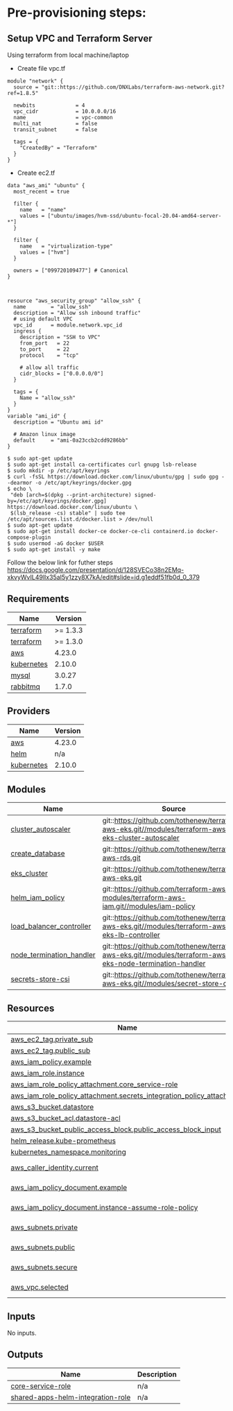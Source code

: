 # Pre-provisioning steps:

## Setup VPC and Terraform Server
Using terraform from local machine/laptop

- Create file vpc.tf
```
module "network" {
  source = "git::https://github.com/DNXLabs/terraform-aws-network.git?ref=1.8.5"

  newbits             = 4
  vpc_cidr            = 10.0.0.0/16
  name                = vpc-common
  multi_nat           = false
  transit_subnet      = false

  tags = {
    "CreatedBy" = "Terraform"
  }
}
```
-  Create ec2.tf

```
data "aws_ami" "ubuntu" {
  most_recent = true

  filter {
    name   = "name"
    values = ["ubuntu/images/hvm-ssd/ubuntu-focal-20.04-amd64-server-*"]
  }

  filter {
    name   = "virtualization-type"
    values = ["hvm"]
  }

  owners = ["099720109477"] # Canonical
}



resource "aws_security_group" "allow_ssh" {
  name        = "allow_ssh"
  description = "Allow ssh inbound traffic"
  # using default VPC
  vpc_id      = module.network.vpc_id
  ingress {
    description = "SSH to VPC"
    from_port   = 22
    to_port     = 22
    protocol    = "tcp"

    # allow all traffic
    cidr_blocks = ["0.0.0.0/0"]
  }

  tags = {
    Name = "allow_ssh"
  }
}
variable "ami_id" {
  description = "Ubuntu ami id"

  # Amazon linux image
  default     = "ami-0a23ccb2cdd9286bb"
}

```
```
$ sudo apt-get update
$ sudo apt-get install ca-certificates curl gnupg lsb-release
$ sudo mkdir -p /etc/apt/keyrings
$ curl -fsSL https://download.docker.com/linux/ubuntu/gpg | sudo gpg --dearmor -o /etc/apt/keyrings/docker.gpg
$ echo \
 "deb [arch=$(dpkg --print-architecture) signed-by=/etc/apt/keyrings/docker.gpg] https://download.docker.com/linux/ubuntu \
 $(lsb_release -cs) stable" | sudo tee /etc/apt/sources.list.d/docker.list > /dev/null
$ sudo apt-get update
$ sudo apt-get install docker-ce docker-ce-cli containerd.io docker-compose-plugin
$ sudo usermod -aG docker $USER
$ sudo apt-get install -y make
```

Follow the below link for futher steps
https://docs.google.com/presentation/d/128SVECo38n2EMq-xkvyWvIL49lIx35aI5y1zzy8X7kA/edit#slide=id.g1eddf51fb0d_0_379

<!-- BEGIN_TF_DOCS -->
## Requirements

| Name | Version |
|------|---------|
| <a name="requirement_terraform"></a> [terraform](#requirement\_terraform) | >= 1.3.3 |
| <a name="requirement_terraform"></a> [terraform](#requirement\_terraform) | >= 1.3.0 |
| <a name="requirement_aws"></a> [aws](#requirement\_aws) | 4.23.0 |
| <a name="requirement_kubernetes"></a> [kubernetes](#requirement\_kubernetes) | 2.10.0 |
| <a name="requirement_mysql"></a> [mysql](#requirement\_mysql) | 3.0.27 |
| <a name="requirement_rabbitmq"></a> [rabbitmq](#requirement\_rabbitmq) | 1.7.0 |

## Providers

| Name | Version |
|------|---------|
| <a name="provider_aws"></a> [aws](#provider\_aws) | 4.23.0 |
| <a name="provider_helm"></a> [helm](#provider\_helm) | n/a |
| <a name="provider_kubernetes"></a> [kubernetes](#provider\_kubernetes) | 2.10.0 |

## Modules

| Name | Source | Version |
|------|--------|---------|
| <a name="module_cluster_autoscaler"></a> [cluster\_autoscaler](#module\_cluster\_autoscaler) | git::https://github.com/tothenew/terraform-aws-eks.git//modules/terraform-aws-eks-cluster-autoscaler | n/a |
| <a name="module_create_database"></a> [create\_database](#module\_create\_database) | git::https://github.com/tothenew/terraform-aws-rds.git | v0.0.1 |
| <a name="module_eks_cluster"></a> [eks\_cluster](#module\_eks\_cluster) | git::https://github.com/tothenew/terraform-aws-eks.git | v0.0.1 |
| <a name="module_helm_iam_policy"></a> [helm\_iam\_policy](#module\_helm\_iam\_policy) | git::https://github.com/terraform-aws-modules/terraform-aws-iam.git//modules/iam-policy | n/a |
| <a name="module_load_balancer_controller"></a> [load\_balancer\_controller](#module\_load\_balancer\_controller) | git::https://github.com/tothenew/terraform-aws-eks.git//modules/terraform-aws-eks-lb-controller | n/a |
| <a name="module_node_termination_handler"></a> [node\_termination\_handler](#module\_node\_termination\_handler) | git::https://github.com/tothenew/terraform-aws-eks.git//modules/terraform-aws-eks-node-termination-handler | n/a |
| <a name="module_secrets-store-csi"></a> [secrets-store-csi](#module\_secrets-store-csi) | git::https://github.com/tothenew/terraform-aws-eks.git//modules/secret-store-csi | n/a |

## Resources

| Name | Type |
|------|------|
| [aws_ec2_tag.private_sub](https://registry.terraform.io/providers/hashicorp/aws/4.23.0/docs/resources/ec2_tag) | resource |
| [aws_ec2_tag.public_sub](https://registry.terraform.io/providers/hashicorp/aws/4.23.0/docs/resources/ec2_tag) | resource |
| [aws_iam_policy.example](https://registry.terraform.io/providers/hashicorp/aws/4.23.0/docs/resources/iam_policy) | resource |
| [aws_iam_role.instance](https://registry.terraform.io/providers/hashicorp/aws/4.23.0/docs/resources/iam_role) | resource |
| [aws_iam_role_policy_attachment.core_service-role](https://registry.terraform.io/providers/hashicorp/aws/4.23.0/docs/resources/iam_role_policy_attachment) | resource |
| [aws_iam_role_policy_attachment.secrets_integration_policy_attachment](https://registry.terraform.io/providers/hashicorp/aws/4.23.0/docs/resources/iam_role_policy_attachment) | resource |
| [aws_s3_bucket.datastore](https://registry.terraform.io/providers/hashicorp/aws/4.23.0/docs/resources/s3_bucket) | resource |
| [aws_s3_bucket_acl.datastore-acl](https://registry.terraform.io/providers/hashicorp/aws/4.23.0/docs/resources/s3_bucket_acl) | resource |
| [aws_s3_bucket_public_access_block.public_access_block_input](https://registry.terraform.io/providers/hashicorp/aws/4.23.0/docs/resources/s3_bucket_public_access_block) | resource |
| [helm_release.kube-prometheus](https://registry.terraform.io/providers/hashicorp/helm/latest/docs/resources/release) | resource |
| [kubernetes_namespace.monitoring](https://registry.terraform.io/providers/hashicorp/kubernetes/2.10.0/docs/resources/namespace) | resource |
| [aws_caller_identity.current](https://registry.terraform.io/providers/hashicorp/aws/4.23.0/docs/data-sources/caller_identity) | data source |
| [aws_iam_policy_document.example](https://registry.terraform.io/providers/hashicorp/aws/4.23.0/docs/data-sources/iam_policy_document) | data source |
| [aws_iam_policy_document.instance-assume-role-policy](https://registry.terraform.io/providers/hashicorp/aws/4.23.0/docs/data-sources/iam_policy_document) | data source |
| [aws_subnets.private](https://registry.terraform.io/providers/hashicorp/aws/4.23.0/docs/data-sources/subnets) | data source |
| [aws_subnets.public](https://registry.terraform.io/providers/hashicorp/aws/4.23.0/docs/data-sources/subnets) | data source |
| [aws_subnets.secure](https://registry.terraform.io/providers/hashicorp/aws/4.23.0/docs/data-sources/subnets) | data source |
| [aws_vpc.selected](https://registry.terraform.io/providers/hashicorp/aws/4.23.0/docs/data-sources/vpc) | data source |

## Inputs

No inputs.

## Outputs

| Name | Description |
|------|-------------|
| <a name="output_core-service-role"></a> [core-service-role](#output\_core-service-role) | n/a |
| <a name="output_shared-apps-helm-integration-role"></a> [shared-apps-helm-integration-role](#output\_shared-apps-helm-integration-role) | n/a |
<!-- END_TF_DOCS -->
